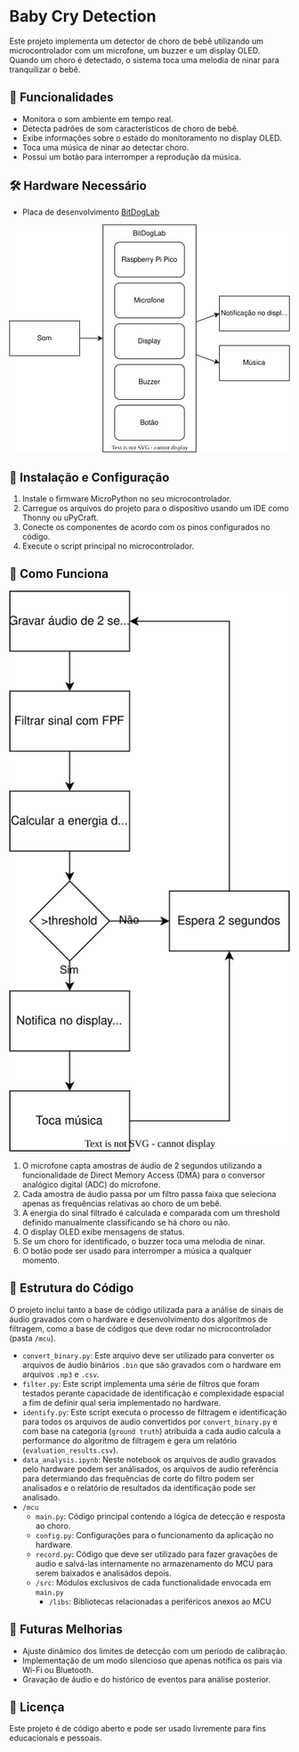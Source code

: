 # Baby Cry Detection

Este projeto implementa um detector de choro de bebê utilizando um microcontrolador com um microfone, um buzzer e um display OLED. Quando um choro é detectado, o sistema toca uma melodia de ninar para tranquilizar o bebê.

## 📌 Funcionalidades
- Monitora o som ambiente em tempo real.
- Detecta padrões de som característicos de choro de bebê.
- Exibe informações sobre o estado do monitoramento no display OLED.
- Toca uma música de ninar ao detectar choro.
- Possui um botão para interromper a reprodução da música.

## 🛠️ Hardware Necessário
- Placa de desenvolvimento [BitDogLab](https://github.com/BitDogLab/BitDogLab)

![Componentes](diagrams/app_components.svg)

## 🔧 Instalação e Configuração
1. Instale o firmware MicroPython no seu microcontrolador.
2. Carregue os arquivos do projeto para o dispositivo usando um IDE como Thonny ou uPyCraft.
3. Conecte os componentes de acordo com os pinos configurados no código.
4. Execute o script principal no microcontrolador.

## 📜 Como Funciona

![Fluxograma](diagrams/app_flowchart.svg)

1. O microfone capta amostras de áudio de 2 segundos utilizando a funcionalidade de Direct Memory Access (DMA) para o conversor analógico digital (ADC) do microfone.
2. Cada amostra de áudio passa por um filtro passa faixa que seleciona apenas as frequências relativas ao choro de um bebê.
3. A energia do sinal filtrado é calculada e comparada com um threshold definido manualmente classificando se há choro ou não.
4. O display OLED exibe mensagens de status.
5. Se um choro for identificado, o buzzer toca uma melodia de ninar.
6. O botão pode ser usado para interromper a música a qualquer momento.

## 📂 Estrutura do Código
O projeto inclui tanto a base de código utilizada para a análise de sinais de áudio gravados com o hardware e desenvolvimento dos algorítmos de filtragem, como a base de códigos que deve rodar no microcontrolador (pasta `/mcu`).

- `convert_binary.py`: Este arquivo deve ser utilizado para converter os arquivos de áudio binários `.bin` que são gravados com o hardware em arquivos `.mp3` e `.csv`.
- `filter.py`: Este script implementa uma série de filtros que foram testados perante capacidade de identificação e complexidade espacial a fim de definir qual seria implementado no hardware.
- `identify.py`: Este script executa o processo de filtragem e identificação para todos os arquivos de audio convertidos por `convert_binary.py` e com base na categoria (`ground truth`) atribuida a cada audio calcula a performance do algorítmo de filtragem e gera um relatório (`evaluation_results.csv`).
- `data_analysis.ipynb`: Neste notebook os arquivos de audio gravados pelo hardware podem ser análisados, os arquivos de audio referência para determiando das frequências de corte do filtro podem ser analisados e o relatório de resultados da identificação pode ser analisado.
- `/mcu`
    - `main.py`: Código principal contendo a lógica de detecção e resposta ao choro.
    - `config.py`: Configurações para o funcionamento da aplicação no hardware.
    - `record.py`: Código que deve ser utilizado para fazer gravações de audio e salvá-las internamente no armazenamento do MCU para serem baixados e analisádos depois.
    - `/src`: Módulos exclusivos de cada functionalidade envocada em `main.py`
        - `/libs`: Bibliotecas relacionadas a periféricos anexos ao MCU

## 🚀 Futuras Melhorias
- Ajuste dinâmico dos limites de detecção com um período de calibração.
- Implementação de um modo silencioso que apenas notifica os pais via Wi-Fi ou Bluetooth.
- Gravação de áudio e do histórico de eventos para análise posterior.

## 📜 Licença
Este projeto é de código aberto e pode ser usado livremente para fins educacionais e pessoais.

